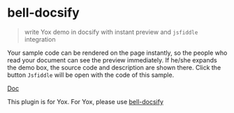 # bell-docsify

> write Yox demo in docsify with instant preview and `jsfiddle` integration

Your sample code can be rendered on the page instantly, so the people who read your document can see the preview immediately.
If he/she expands the demo box, the source code and description are shown there.
Click the button `Jsfiddle` will be open with the code of this sample.

[Doc](https://angeltiva.github.io/bell-docsify/#/)

This plugin is for Yox. For Yox, please use [bell-docsify](https://angeltiva.github.io/bell-docsify/#/)